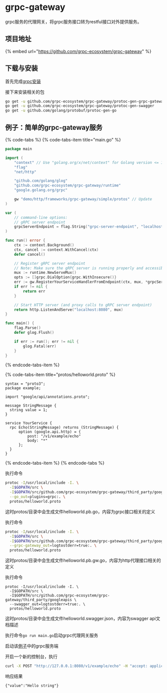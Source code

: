 # grpc-gateway

grpc服务的代理网关，将grpc服务接口转为restful接口对外提供服务。

## 项目地址

{% embed url="https://github.com/grpc-ecosystem/grpc-gateway" %}

## 下载与安装

首先完成[grpc安装](https://app.gitbook.com/@golang-2/s/handbook/~/drafts/-LiBZ3G2k6CV2zEIOQsn/primary/wang-luo-bian-cheng/rpc/grpc#xia-zai-yu-an-zhuang)

接下来安装相关的包

```bash
go get -u github.com/grpc-ecosystem/grpc-gateway/protoc-gen-grpc-gateway
go get -u github.com/grpc-ecosystem/grpc-gateway/protoc-gen-swagger
go get -u github.com/golang/protobuf/protoc-gen-go
```

## 例子：简单的grpc-gateway服务

{% code-tabs %}
{% code-tabs-item title="main.go" %}
```go
package main

import (
	"context" // Use "golang.org/x/net/context" for Golang version <= 1.6
	"flag"
	"net/http"

	"github.com/golang/glog"
	"github.com/grpc-ecosystem/grpc-gateway/runtime"
	"google.golang.org/grpc"

	gw "demo/http/frameworks/grpc-gateway/simple/protos" // Update
)

var (
	// command-line options:
	// gRPC server endpoint
	grpcServerEndpoint = flag.String("grpc-server-endpoint", "localhost:9090", "gRPC server endpoint")
)

func run() error {
	ctx := context.Background()
	ctx, cancel := context.WithCancel(ctx)
	defer cancel()

	// Register gRPC server endpoint
	// Note: Make sure the gRPC server is running properly and accessible
	mux := runtime.NewServeMux()
	opts := []grpc.DialOption{grpc.WithInsecure()}
	err := gw.RegisterYourServiceHandlerFromEndpoint(ctx, mux, *grpcServerEndpoint, opts)
	if err != nil {
		return err
	}

	// Start HTTP server (and proxy calls to gRPC server endpoint)
	return http.ListenAndServe("localhost:8080", mux)
}

func main() {
	flag.Parse()
	defer glog.Flush()

	if err := run(); err != nil {
		glog.Fatal(err)
	}
}

```
{% endcode-tabs-item %}

{% code-tabs-item title="protos/helloworld.proto" %}
```text
syntax = "proto3";
package example;

import "google/api/annotations.proto";

message StringMessage {
  string value = 1;
}

service YourService {
  rpc Echo(StringMessage) returns (StringMessage) {
      option (google.api.http) = {
          post: "/v1/example/echo"
          body: "*"
      };
  }
}
```
{% endcode-tabs-item %}
{% endcode-tabs %}

执行命令

```bash
protoc -I/usr/local/include -I. \
  -I$GOPATH/src \
  -I$GOPATH/src/github.com/grpc-ecosystem/grpc-gateway/third_party/googleapis \
  --go_out=plugins=grpc:. \
  protos/helloworld.proto
```

这时protos/目录中会生成文件helloworld.pb.go，内容为grpc接口相关的定义

执行命令

```bash
protoc -I/usr/local/include -I. \
  -I$GOPATH/src \
  -I$GOPATH/src/github.com/grpc-ecosystem/grpc-gateway/third_party/googleapis \
  --grpc-gateway_out=logtostderr=true:. \
  protos/helloworld.proto
```

这时protos/目录中会生成文件helloworld.pb.gw.go，内容为http代理接口相关的定义

执行命令

```text
protoc -I/usr/local/include -I. \
  -I$GOPATH/src \
  -I$GOPATH/src/github.com/grpc-ecosystem/grpc-gateway/third_party/googleapis \
  --swagger_out=logtostderr=true:. \
  protos/helloworld.proto
```

这时protos/目录中会生成文件helloworld.swagger.json，内容为swagger api文档描述

执行命令`go run main.go`启动grpc代理网关服务

启动该[例子](https://app.gitbook.com/@golang-2/s/handbook/~/drafts/-LiBZ3G2k6CV2zEIOQsn/primary/wang-luo-bian-cheng/rpc/grpc#jian-dan-grpc-fu-wu)中的grpc服务端

开启一个新的控制台，执行

```bash
curl -X POST "http://127.0.0.1:8080/v1/example/echo" -H "accept: application/json" -H "Content-Type: application/json" -d "{ \"value\": \"string\"}"
```

响应结果

```text
{"value":"Hello string"}
```



